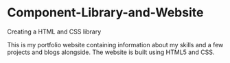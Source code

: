 # Component-Library-and-Website
Creating a HTML  and CSS library

This is my portfolio website containing information about my skills and a few projects and blogs alongside. The website is built using HTML5 and CSS.
